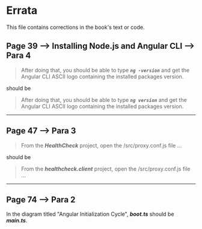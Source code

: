 # Errata
This file contains corrections in the book's text or code.

## Page 39 --> Installing Node.js and Angular CLI --> Para 4

> After doing that, you should be able to type ***`ng -version`*** and get the Angular CLI ASCII logo containing
the installed packages version.

should be

> After doing that, you should be able to type ***`ng version`*** and get the Angular CLI ASCII logo containing
the installed packages version.

---

## Page 47 --> Para 3

> From the ***HealthCheck*** project, open the /src/proxy.conf.js file ...

should be

> From the ***healthcheck.client*** project, open the /src/proxy.conf.js file ...

---

## Page 74 --> Para 2

In the diagram titled "Angular Initialization Cycle", ***boot.ts*** should be ***main.ts***.
